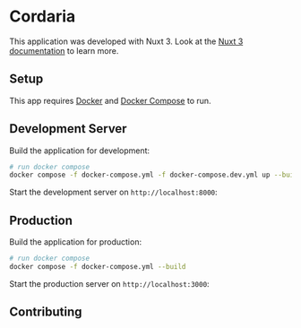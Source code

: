 # Cordaria
This application was developed with Nuxt 3. Look at the [Nuxt 3 documentation](https://nuxt.com/docs/getting-started/introduction) to learn more.

## Setup
This app requires [Docker](https://docs.docker.com/get-docker/) and [Docker Compose](https://docs.docker.com/compose/install/) to run.

## Development Server
Build the application for development:
```bash
# run docker compose
docker compose -f docker-compose.yml -f docker-compose.dev.yml up --build
```
Start the development server on `http://localhost:8000`:

## Production
Build the application for production:
```bash
# run docker compose
docker compose -f docker-compose.yml --build
```
Start the production server on `http://localhost:3000`:

## Contributing